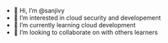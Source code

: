 - 👋 Hi, I’m @sanjivy
- 👀 I’m interested in cloud security and developement
- 🌱 I’m currently learning cloud development
- 💞️ I’m looking to collaborate on with others learners


<!---
sanjivy/sanjivy is a ✨ special ✨ repository because its `README.md` (this file) appears on your GitHub profile.
You can click the Preview link to take a look at your changes.
--->
